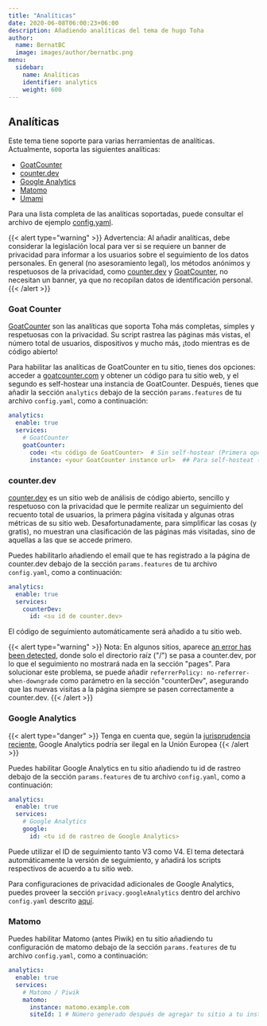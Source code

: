 ```yaml
---
title: "Analíticas"
date: 2020-06-08T06:00:23+06:00
description: Añadiendo analíticas del tema de hugo Toha
author:
  name: BernatBC
  image: images/author/bernatbc.png
menu:
  sidebar:
    name: Analíticas
    identifier: analytics
    weight: 600
---
```


## Analíticas

Este tema tiene soporte para varias herramientas de analíticas. Actualmente, soporta las siguientes analíticas:

- [GoatCounter](https://www.goatcounter.com/)
- [counter.dev](https://counter.dev/)
- [Google Analytics](https://analytics.google.com)
- [Matomo](https://matomo.org/)
- [Umami](https://umami.is/)

Para una lista completa de las analíticas soportadas, puede consultar el archivo de ejemplo [config.yaml](https://github.com/hugo-toha/hugo-toha.github.io/blob/main/config.yaml).

{{< alert type="warning" >}}
Advertencia: Al añadir analíticas, debe considerar la legislación local para ver si se requiere un banner de privacidad para informar a los usuarios sobre el seguimiento de los datos personales. En general (no asesoramiento legal), los métodos anónimos y respetuosos de la privacidad, como [counter.dev](https://counter.dev) y [GoatCounter](https://www.goatcounter.com/), no necesitan un banner, ya que no recopilan datos de identificación personal.
{{< /alert >}}

### Goat Counter

[GoatCounter](https://www.goatcounter.com/) son las analíticas que soporta Toha más completas, simples y respetuosas con la privacidad. Su script rastrea las páginas más vistas, el número total de usuarios, dispositivos y mucho más, ¡todo mientras es de código abierto!

Para habilitar las analíticas de GoatCounter en tu sitio, tienes dos opciones: acceder a [goatcounter.com](https://www.goatcounter.com) y obtener un código para tu sitio web, y el segundo es self-hostear una instancia de GoatCounter. Después, tienes que añadir la sección `analytics` debajo de la sección `params.features` de tu archivo `config.yaml`, como a continuación:

```yaml
analytics:
  enable: true
  services:
    # GoatCounter
    goatCounter:
      code: <tu código de GoatCounter>  # Sin self-hostear (Primera opción)
      instance: <your GoatCounter instance url>  ## Para self-hosteat (Segunda opción). Sólo uses un método
```

### counter.dev

[counter.dev](https://counter.dev) es un sitio web de análisis de código abierto, sencillo y respetuoso con la privacidad que le permite realizar un seguimiento del recuento total de usuarios, la primera página visitada y algunas otras métricas de su sitio web. Desafortunadamente, para simplificar las cosas (y gratis), no muestran una clasificación de las páginas más visitadas, sino de aquellas a las que se accede primero.

Puedes habilitarlo añadiendo el email que te has registrado a la página de counter.dev debajo de la sección `params.features` de tu archivo `config.yaml`, como a continuación:

```yaml
analytics:
  enable: true
  services:
    counterDev:
      id: <su id de counter.dev>
```

El código de seguimiento automáticamente será añadido a tu sitio web.

{{< alert type="warning" >}}
Nota: En algunos sitios, aparece [an error has been detected](https://github.com/ihucos/counter.dev/issues/37), donde solo el directorio raíz ("/") se pasa a counter.dev, por lo que el seguimiento no mostrará nada en la sección "pages". Para solucionar este problema, se puede añadir `referrerPolicy: no-referrer-when-downgrade` como parámetro en la sección "counterDev", asegurando que las nuevas visitas a la página siempre se pasen correctamente a counter.dev.
{{< /alert >}}

### Google Analytics

{{< alert type="danger" >}}
Tenga en cuenta que, según la [jurisprudencia reciente](https://www.euractiv.com/section/politics/short_news/use-of-google-analytics-violates-eu-law-austrian-authority-rules/), Google Analytics podría ser ilegal en la Unión Europea
{{< /alert >}}

Puedes habilitar Google Analytics en tu sitio añadiendo tu id de rastreo debajo de la sección `params.features` de tu archivo `config.yaml`, como a continuación:

```yaml
analytics:
  enable: true
  services:
    # Google Analytics
    google:
      id: <tu id de rastreo de Google Analytics>
```

Puede utilizar el ID de seguimiento tanto V3 como V4. El tema detectará automáticamente la versión de seguimiento, y añadirá los scripts respectivos de acuerdo a tu sitio web.

Para configuraciones de privacidad adicionales de Google Analytics, puedes proveer la sección `privacy.googleAnalytics` dentro del archivo `config.yaml` descrito [aquí](https://gohugo.io/about/hugo-and-gdpr/#all-privacy-settings).

### Matomo

Puedes habilitar Matomo (antes Piwik) en tu sitio añadiendo tu configuración de matomo debajo de la sección `params.features` de tu archivo `config.yaml`, como a continuación:

```yaml
analytics:
  enable: true
  services:
    # Matomo / Piwik
    matomo:
      instance: matomo.example.com
      siteId: 1 # Número generado después de agregar tu sitio a tu instancia
```
